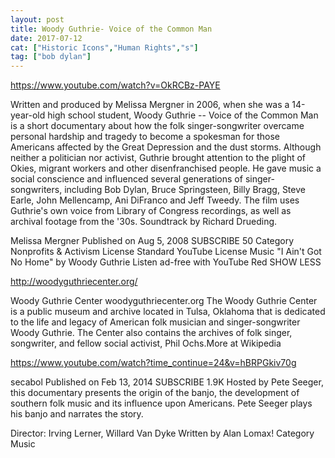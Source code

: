 ```yaml
---
layout: post
title: Woody Guthrie- Voice of the Common Man
date: 2017-07-12
cat: ["Historic Icons","Human Rights","s"]
tag: ["bob dylan"]
---
```


https://www.youtube.com/watch?v=OkRCBz-PAYE

Written and produced by Melissa Mergner in 2006, when she was a 14-year-old high school student, Woody Guthrie -- Voice of the Common Man is a short documentary about how the folk singer-songwriter overcame personal hardship and tragedy to become a spokesman for those Americans affected by the Great Depression and the dust storms. Although neither a politician nor activist, Guthrie brought attention to the plight of Okies, migrant workers and other disenfranchised people. He gave music a social conscience and influenced several generations of singer-songwriters, including Bob Dylan, Bruce Springsteen, Billy Bragg, Steve Earle, John Mellencamp, Ani DiFranco and Jeff Tweedy. The film uses Guthrie's own voice from Library of Congress recordings, as well as archival footage from the '30s. Soundtrack by Richard Drueding.

Melissa Mergner
Published on Aug 5, 2008
SUBSCRIBE 50
Category
Nonprofits & Activism
License
Standard YouTube License
Music
"I Ain't Got No Home" by Woody Guthrie Listen ad-free with YouTube Red
SHOW LESS

http://woodyguthriecenter.org/

Woody Guthrie Center
woodyguthriecenter.org
The Woody Guthrie Center is a public museum and archive located in Tulsa, Oklahoma that is dedicated to the life and legacy of American folk musician and singer-songwriter Woody Guthrie. The Center also contains the archives of folk singer, songwriter, and fellow social activist, Phil Ochs.More at Wikipedia

https://www.youtube.com/watch?time_continue=24&v=hBRPGkiv70g

secabol
Published on Feb 13, 2014
SUBSCRIBE 1.9K
Hosted by Pete Seeger, this documentary presents the origin of the banjo, the development of southern folk music and its influence upon Americans. Pete Seeger plays his banjo and narrates the story.

Director: Irving Lerner, Willard Van Dyke
Written by Alan Lomax!
Category
Music